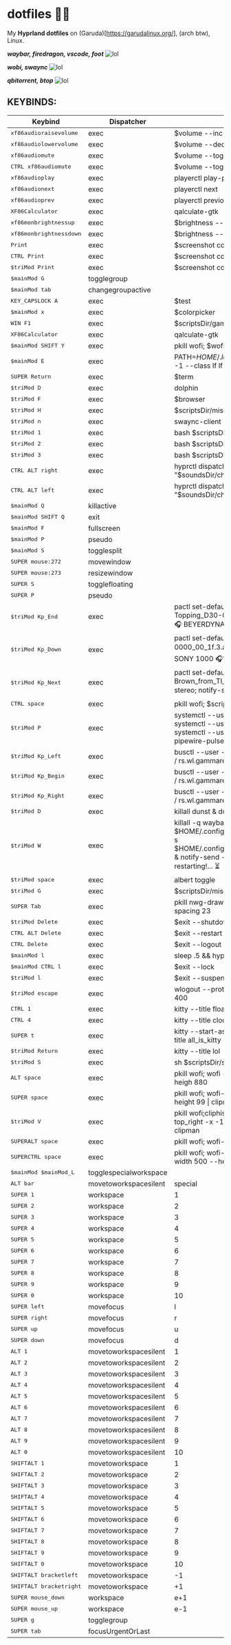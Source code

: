 # dotfiles 👻💟
My **Hyprland dotfiles** on (Garuda)[https://garudalinux.org/], (arch btw), Linux.


***waybar, firedragon, vscode, foot***
![lol](https://0x0.st/HP3q.png)


***wobi, swaync***
![lol](https://0x0.st/HP3a.png)


***qbitorrent, btop***
![lol](https://0x0.st/HP3j.png)


## KEYBINDS:
| Keybind | Dispatcher | Command |
|---------|------------|---------|
| <kbd>xf86audioraisevolume</kbd> | exec | $volume --inc |
| <kbd>xf86audiolowervolume</kbd> | exec | $volume --dec |
| <kbd>xf86audiomute</kbd> | exec | $volume --toggle |
| <kbd>CTRL xf86audiomute</kbd> | exec | $volume --toggle-mic |
| <kbd>xf86audioplay</kbd> | exec | playerctl play-pause |
| <kbd>xf86audionext</kbd> | exec | playerctl next |
| <kbd>xf86audioprev</kbd> | exec | playerctl previous |
| <kbd>XF86Calculator</kbd> | exec | qalculate-gtk |
| <kbd>xf86monbrightnessup</kbd> | exec | $brightness --inc |
| <kbd>xf86monbrightnessdown</kbd> | exec | $brightness --dec |
| <kbd>Print</kbd> | exec | $screenshot copysave area |
| <kbd>CTRL Print</kbd> | exec | $screenshot copysave output |
| <kbd>$triMod Print</kbd> | exec | $screenshot copysave area; ksnip |
| <kbd>$mainMod G</kbd> | togglegroup |  |
| <kbd>$mainMod tab</kbd> | changegroupactive |  |
| <kbd>KEY_CAPSLOCK A</kbd> | exec | $test         |
| <kbd>$mainMod x</kbd> | exec | $colorpicker |
| <kbd>WIN F1</kbd> | exec | $scriptsDir/gamemode.sh |
| <kbd>XF86Calculator</kbd> | exec | qalculate-gtk |
| <kbd>$mainMod SHIFT Y</kbd> | exec | pkill wofi; $wofi_beats |
| <kbd>$mainMod E</kbd> | exec | PATH=$HOME/.local/bin:$PATH EDITOR=lvim kitty -1 --class lf lf |
| <kbd>SUPER Return</kbd> | exec | $term |
| <kbd>$triMod D</kbd> | exec | dolphin |
| <kbd>$triMod F</kbd> | exec | $browser |
| <kbd>$triMod H</kbd> | exec | $scriptsDir/misc --heroic |
| <kbd>$triMod n</kbd> | exec | swaync-client -t |
| <kbd>$triMod 1</kbd> | exec | bash $scriptsDir/videowallpaper-change code |
| <kbd>$triMod 2</kbd> | exec | bash $scriptsDir/videowallpaper-change music |
| <kbd>$triMod 3</kbd> | exec | bash $scriptsDir/videowallpaper-change test |
| <kbd>CTRL ALT right</kbd> | exec | hyprctl dispatch workspace e+1 ; play -v 0.1 "$soundsDir/change_workspace.wav" |
| <kbd>CTRL ALT left</kbd> | exec | hyprctl dispatch workspace e-1 ; play -v 0.1 "$soundsDir/change_workspace.wav" |
| <kbd>$mainMod Q</kbd> | killactive |  |
| <kbd>$mainMod SHIFT Q</kbd> | exit |  |
| <kbd>$mainMod F</kbd> | fullscreen |  |
| <kbd>$mainMod P</kbd> | pseudo |  |
| <kbd>$mainMod S</kbd> | togglesplit |  |
| <kbd>SUPER mouse:272</kbd> | movewindow |  |
| <kbd>SUPER mouse:273</kbd> | resizewindow |  |
| <kbd>SUPER S</kbd> | togglefloating |  |
| <kbd>SUPER P</kbd> | pseudo |  |
| <kbd>$triMod Kp_End</kbd> | exec | pactl set-default-sink alsa_output.usb-Topping_D30-00.analog-stereo; notify-send -e '         🎧 BEYERDYNAMIC 🎧' |
| <kbd>$triMod Kp_Down</kbd> | exec | pactl set-default-sink alsa_output.pci-0000_00_1f.3.analog-stereo; notify-send -e '               🎧 SONY 1000 🎧' |
| <kbd>$triMod Kp_Next</kbd> | exec | pactl set-default-sink alsa_output.usb-Burr-Brown_from_TI_USB_Audio_DAC-00.analog-stereo; notify-send -e "                🔊 BOCINAS 🔊" |
| <kbd>CTRL space</kbd> | exec | pkill wofi; $scriptsDir/volume_audio_changer.py |
| <kbd>$triMod P</kbd> | exec | systemctl --user restart pipewire-pulse.service \| systemctl --user restart pipewire.socket \| systemctl --user restart wireplumber pipewire pipewire-pulse      |
| <kbd>$triMod Kp_Left</kbd> | exec | busctl --user -- set-property rs.wl-gammarelay / rs.wl.gammarelay Temperature q 6500 |
| <kbd>$triMod Kp_Begin</kbd> | exec | busctl --user -- set-property rs.wl-gammarelay / rs.wl.gammarelay Temperature q 4500 |
| <kbd>$triMod Kp_Right</kbd> | exec | busctl --user -- set-property rs.wl-gammarelay / rs.wl.gammarelay Temperature q 2500 |
| <kbd>$triMod D</kbd> | exec | killall dunst & dunst |
| <kbd>$triMod W</kbd> | exec | killall -q waybar & sleep 0.5 && waybar -c $HOME/.config/hypr/component/waybar/config -s $HOME/.config/hypr/component/waybar/style.css & notify-send -h int:value:10 WAYBAR restarting!... ⏳  |
| <kbd>$triMod space</kbd> | exec | albert toggle |
| <kbd>$triMod G</kbd> | exec | $scriptsDir/misc --gamescope2560 |
| <kbd>SUPER Tab</kbd> | exec | pkill nwg-drawer && nwg-drawer -c 7 -is 70 -spacing 23  |
| <kbd>$triMod Delete</kbd> | exec | $exit --shutdown |
| <kbd>CTRL ALT Delete</kbd> | exec | $exit --restart |
| <kbd>CTRL Delete</kbd> | exec | $exit --logout |
| <kbd>$mainMod l</kbd> | exec | sleep .5 && hyprctl dispatch dpms off |
| <kbd>$mainMod CTRL l</kbd> | exec | $exit --lock |
| <kbd>$triMod l</kbd> | exec | $exit --suspend |
| <kbd>$triMod escape</kbd> | exec | wlogout --protocol layer-shell -b 5 -T 400 -B 400 |
| <kbd>CTRL 1</kbd> | exec | kitty --title float_is_kitty --hold cava |
| <kbd>CTRL 4</kbd> | exec | kitty --title clock_is_kitty --hold tty-clock -C5B |
| <kbd>SUPER t</kbd> | exec | kitty --start-as=fullscreen -o 'font_size=25' --title all_is_kitty |
| <kbd>$triMod Return</kbd> | exec | kitty --title lol |
| <kbd>$triMod S</kbd> | exec | sh $scriptsDir/spotify-session.sh |
| <kbd>ALT space</kbd> | exec | pkill wofi; wofi --show drun --width 500 --heigh 880 |
| <kbd>SUPER space</kbd> | exec | pkill wofi; wofi-emoji --show drun --width 66 --height 99 \| clipman |
| <kbd>$triMod V</kbd> | exec | pkill wofi;cliphist list \| wofi --dmenu -p clippick -l top_right -x -15 -y 10 -n \| cliphist decode \| clipman  |
| <kbd>SUPERALT space</kbd> | exec | pkill wofi; wofi-calc --width 100 --heigh 500       |
| <kbd>SUPERCTRL space</kbd> | exec | pkill wofi; wofi-symbol --show drun -o DP-3 --width 500 --heigh 1000 |
| <kbd>$mainMod $mainMod_L</kbd> | togglespecialworkspace |  |
| <kbd>ALT bar</kbd> | movetoworkspacesilent | special |
| <kbd>SUPER 1</kbd> | workspace | 1 |
| <kbd>SUPER 2</kbd> | workspace | 2 |
| <kbd>SUPER 3</kbd> | workspace | 3 |
| <kbd>SUPER 4</kbd> | workspace | 4 |
| <kbd>SUPER 5</kbd> | workspace | 5 |
| <kbd>SUPER 6</kbd> | workspace | 6 |
| <kbd>SUPER 7</kbd> | workspace | 7 |
| <kbd>SUPER 8</kbd> | workspace | 8 |
| <kbd>SUPER 9</kbd> | workspace | 9 |
| <kbd>SUPER 0</kbd> | workspace | 10 |
| <kbd>SUPER left</kbd> | movefocus | l |
| <kbd>SUPER right</kbd> | movefocus | r |
| <kbd>SUPER up</kbd> | movefocus | u |
| <kbd>SUPER down</kbd> | movefocus | d |
| <kbd>ALT 1</kbd> | movetoworkspacesilent | 1 |
| <kbd>ALT 2</kbd> | movetoworkspacesilent | 2 |
| <kbd>ALT 3</kbd> | movetoworkspacesilent | 3 |
| <kbd>ALT 4</kbd> | movetoworkspacesilent | 4 |
| <kbd>ALT 5</kbd> | movetoworkspacesilent | 5 |
| <kbd>ALT 6</kbd> | movetoworkspacesilent | 6 |
| <kbd>ALT 7</kbd> | movetoworkspacesilent | 7 |
| <kbd>ALT 8</kbd> | movetoworkspacesilent | 8 |
| <kbd>ALT 9</kbd> | movetoworkspacesilent | 9 |
| <kbd>ALT 0</kbd> | movetoworkspacesilent | 10 |
| <kbd>SHIFTALT 1</kbd> | movetoworkspace | 1 |
| <kbd>SHIFTALT 2</kbd> | movetoworkspace | 2 |
| <kbd>SHIFTALT 3</kbd> | movetoworkspace | 3 |
| <kbd>SHIFTALT 4</kbd> | movetoworkspace | 4 |
| <kbd>SHIFTALT 5</kbd> | movetoworkspace | 5 |
| <kbd>SHIFTALT 6</kbd> | movetoworkspace | 6 |
| <kbd>SHIFTALT 7</kbd> | movetoworkspace | 7 |
| <kbd>SHIFTALT 8</kbd> | movetoworkspace | 8 |
| <kbd>SHIFTALT 9</kbd> | movetoworkspace | 9 |
| <kbd>SHIFTALT 0</kbd> | movetoworkspace | 10 |
| <kbd>SHIFTALT bracketleft</kbd> | movetoworkspace | -1 |
| <kbd>SHIFTALT bracketright</kbd> | movetoworkspace | +1 |
| <kbd>SUPER mouse_down</kbd> | workspace | e+1 |
| <kbd>SUPER mouse_up</kbd> | workspace | e-1 |
| <kbd>SUPER g</kbd> | togglegroup |  |
| <kbd>SUPER tab</kbd> | focusUrgentOrLast     |  |


